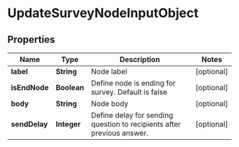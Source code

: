 
# UpdateSurveyNodeInputObject

## Properties
Name | Type | Description | Notes
------------ | ------------- | ------------- | -------------
**label** | **String** | Node label |  [optional]
**isEndNode** | **Boolean** | Define node is ending for survey. Default is false |  [optional]
**body** | **String** | Node body |  [optional]
**sendDelay** | **Integer** | Define delay for sending question to recipients after previous answer. |  [optional]



